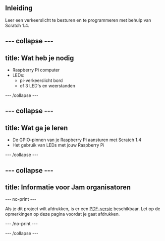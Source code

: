 ## Inleiding

Leer een verkeerslicht te besturen en te programmeren met behulp van Scratch 1.4.

--- collapse ---
---
title: Wat heb je nodig
---

- Raspberry Pi computer
- LEDs: 
    - pi-verkeerslicht bord
    - of 3 LED's en weerstanden

--- /collapse ---

--- collapse ---
---
title: Wat ga je leren
---

- De GPIO-pinnen van je Raspberry Pi aansturen met Scratch 1.4
- Het gebruik van LEDs met jouw Raspberry Pi

--- /collapse ---

--- collapse ---
---
title: Informatie voor Jam organisatoren
---

--- no-print ---

Als je dit project wilt afdrukken, is er een [PDF-versie](https://github.com/raspberrypilearning/jam-worksheets/raw/master/pdf/Traffic-Lights-Scratch1.pdf) beschikbaar. Let op de opmerkingen op deze pagina voordat je gaat afdrukken.

--- /no-print ---

--- /collapse ---